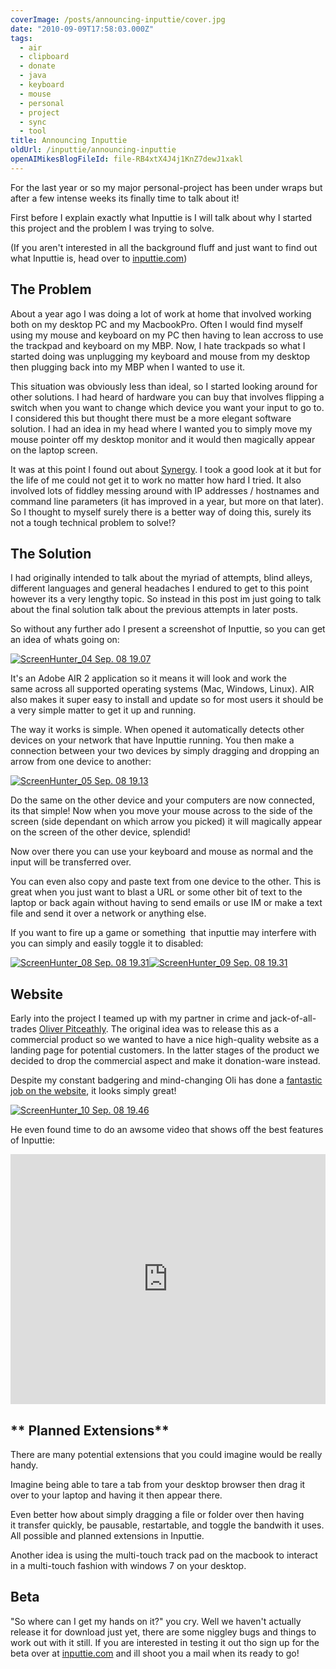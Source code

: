 ```yaml
---
coverImage: /posts/announcing-inputtie/cover.jpg
date: "2010-09-09T17:58:03.000Z"
tags:
  - air
  - clipboard
  - donate
  - java
  - keyboard
  - mouse
  - personal
  - project
  - sync
  - tool
title: Announcing Inputtie
oldUrl: /inputtie/announcing-inputtie
openAIMikesBlogFileId: file-RB4xtX4J4j1KnZ7dewJ1xakl
---
```


For the last year or so my major personal-project has been under wraps but after a few intense weeks its finally time to talk about it!

First before I explain exactly what Inputtie is I will talk about why I started this project and the problem I was trying to solve.

<!-- more -->

(If you aren't interested in all the background fluff and just want to find out what Inputtie is, head over to [inputtie.com](https://www.inputtie.com))

## **The Problem**

About a year ago I was doing a lot of work at home that involved working both on my desktop PC and my MacbookPro. Often I would find myself using my mouse and keyboard on my PC then having to lean accross to use the trackpad and keyboard on my MBP. Now, I hate trackpads so what I started doing was unplugging my keyboard and mouse from my desktop then plugging back into my MBP when I wanted to use it.

This situation was obviously less than ideal, so I started looking around for other solutions. I had heard of hardware you can buy that involves flipping a switch when you want to change which device you want your input to go to. I considered this but thought there must be a more elegant software solution. I had an idea in my head where I wanted you to simply move my mouse pointer off my desktop monitor and it would then magically appear on the laptop screen.

It was at this point I found out about [Synergy](https://synergy2.sourceforge.net/). I took a good look at it but for the life of me could not get it to work no matter how hard I tried. It also involved lots of fiddley messing around with IP addresses / hostnames and command line parameters (it has improved in a year, but more on that later). So I thought to myself surely there is a better way of doing this, surely its not a tough technical problem to solve!?

## The Solution

I had originally intended to talk about the myriad of attempts, blind alleys, different languages and general headaches I endured to get to this point however its a very lengthy topic. So instead in this post im just going to talk about the final solution talk about the previous attempts in later posts.

So without any further ado I present a screenshot of Inputtie, so you can get an idea of whats going on:

[![](https://www.mikecann.blog/wp-content/uploads/2010/09/ScreenHunter_04-Sep.-08-19.07.jpg "ScreenHunter_04 Sep. 08 19.07")](https://www.mikecann.blog/wp-content/uploads/2010/09/ScreenHunter_04-Sep.-08-19.07.jpg)

It's an Adobe AIR 2 application so it means it will look and work the same across all supported operating systems (Mac, Windows, Linux). AIR also makes it super easy to install and update so for most users it should be a very simple matter to get it up and running.

The way it works is simple. When opened it automatically detects other devices on your network that have Inputtie running. You then make a connection between your two devices by simply dragging and dropping an arrow from one device to another:

[![](https://www.mikecann.blog/wp-content/uploads/2010/09/ScreenHunter_05-Sep.-08-19.13.jpg "ScreenHunter_05 Sep. 08 19.13")](https://www.mikecann.blog/wp-content/uploads/2010/09/ScreenHunter_05-Sep.-08-19.13.jpg)

Do the same on the other device and your computers are now connected, its that simple! Now when you move your mouse across to the side of the screen (side dependant on which arrow you picked) it will magically appear on the screen of the other device, splendid!

Now over there you can use your keyboard and mouse as normal and the input will be transferred over.

You can even also copy and paste text from one device to the other. This is great when you just want to blast a URL or some other bit of text to the laptop or back again without having to send emails or use IM or make a text file and send it over a network or anything else.

If you want to fire up a game or something  that inputtie may interfere with you can simply and easily toggle it to disabled:

[![](https://www.mikecann.blog/wp-content/uploads/2010/09/ScreenHunter_08-Sep.-08-19.31.jpg "ScreenHunter_08 Sep. 08 19.31")](https://www.mikecann.blog/wp-content/uploads/2010/09/ScreenHunter_08-Sep.-08-19.31.jpg)[![](https://www.mikecann.blog/wp-content/uploads/2010/09/ScreenHunter_09-Sep.-08-19.31.jpg "ScreenHunter_09 Sep. 08 19.31")](https://www.mikecann.blog/wp-content/uploads/2010/09/ScreenHunter_09-Sep.-08-19.31.jpg)

## Website

Early into the project I teamed up with my partner in crime and jack-of-all-trades [Oliver Pitceathly](https://www.olip.co.uk). The original idea was to release this as a commercial product so we wanted to have a nice high-quality website as a landing page for potential customers. In the latter stages of the product we decided to drop the commercial aspect and make it donation-ware instead.

Despite my constant badgering and mind-changing Oli has done a [fantastic job on the website](https://www.inputtie.com), it looks simply great!

[![](https://www.mikecann.blog/wp-content/uploads/2010/09/ScreenHunter_10-Sep.-08-19.46.jpg "ScreenHunter_10 Sep. 08 19.46")](https://www.mikecann.blog/wp-content/uploads/2010/09/ScreenHunter_10-Sep.-08-19.46.jpg)

He even found time to do an awsome video that shows off the best features of Inputtie:

<iframe width="100%" height="400" src="https://www.youtube.com/embed/OUM1EGbUMvQ" frameborder="0" allow="accelerometer; autoplay; clipboard-write; encrypted-media; gyroscope; picture-in-picture" allowfullscreen></iframe>

## ** Planned Extensions**

There are many potential extensions that you could imagine would be really handy.

Imagine being able to tare a tab from your desktop browser then drag it over to your laptop and having it then appear there.

Even better how about simply dragging a file or folder over then having it transfer quickly, be pausable, restartable, and toggle the bandwith it uses. All possible and planned extensions in Inputtie.

Another idea is using the multi-touch track pad on the macbook to interact in a multi-touch fashion with windows 7 on your desktop.

## **Beta**

"So where can I get my hands on it?" you cry. Well we haven't actually release it for download just yet, there are some niggley bugs and things to work out with it still. If you are interested in testing it out tho sign up for the beta over at [inputtie.com](https://www.inputtie.com) and ill shoot you a mail when its ready to go!
